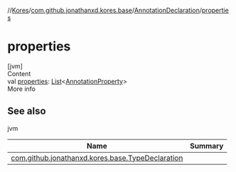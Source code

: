 //[Kores](../../index.md)/[com.github.jonathanxd.kores.base](../index.md)/[AnnotationDeclaration](index.md)/[properties](properties.md)



# properties  
[jvm]  
Content  
val [properties](properties.md): [List](https://kotlinlang.org/api/latest/jvm/stdlib/kotlin.collections/-list/index.html)<[AnnotationProperty](../-annotation-property/index.md)>  
More info  


## See also  
  
jvm  
  
|  Name|  Summary| 
|---|---|
| <a name="com.github.jonathanxd.kores.base/AnnotationDeclaration/properties/#/PointingToDeclaration/"></a>[com.github.jonathanxd.kores.base.TypeDeclaration](../-type-declaration/index.md)| <a name="com.github.jonathanxd.kores.base/AnnotationDeclaration/properties/#/PointingToDeclaration/"></a>
  
  



